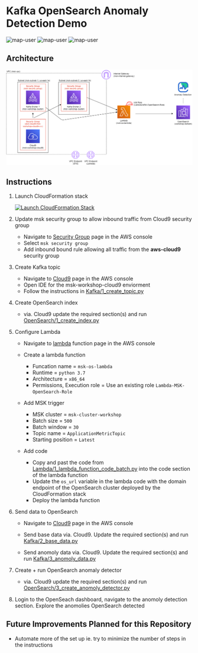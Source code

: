 # Kafka OpenSearch Anomaly Detection Demo

<img width="275" alt="map-user" src="https://img.shields.io/badge/cloudformation template deployments-90-blue"> <img width="85" alt="map-user" src="https://img.shields.io/badge/views-964-green"> <img width="125" alt="map-user" src="https://img.shields.io/badge/unique visits-313-green">

## Architecture

<img width="900" alt="OpenSearch_demo_Architecture" src="https://github.com/ev2900/Kafka_OpenSearch_Anomaly_Detection/blob/main/Architecture/msk_lambda_opensearch.png">

## Instructions

1. Launch CloudFormation stack

    [![Launch CloudFormation Stack](https://sharkech-public.s3.amazonaws.com/misc-public/cloudformation-launch-stack.png)](https://console.aws.amazon.com/cloudformation/home#/stacks/new?stackName=msk-lambda-opensearch&templateURL=https://sharkech-public.s3.amazonaws.com/misc-public/msk_lambda_opensearch.yaml)

2. Update msk security group to allow inbound traffic from Cloud9 security group

    - Navigate to [Security Group](https://us-east-1.console.aws.amazon.com/vpc/home?region=us-east-1#securityGroups:) page in the AWS console
    - Select ```msk security group```
    - Add inbound bound rule allowing all traffic from the **aws-cloud9** security group

3. Create Kafka topic

    - Navigate to [Cloud9](https://us-east-1.console.aws.amazon.com/cloud9/home?region=us-east-1#) page in the AWS console
    - Open IDE for the msk-workshop-cloud9 enviorment
    - Follow the instructions in [Kafka/1_create_topic.py](https://github.com/ev2900/Kafka_OpenSearch_Anomaly_Detection/blob/main/Kafka/1_create_topic.py)

4. Create OpenSearch index

    - via. Cloud9 update the required section(s) and run [OpenSearch/1_create_index.py](https://github.com/ev2900/Kafka_OpenSearch_Anomaly_Detection/blob/main/OpenSearch/1_create_index.py)

5. Configure Lambda

    - Navigate to [lambda](https://us-east-1.console.aws.amazon.com/lambda/home?region=us-east-1#/functions/msk-os-lambda?tab=code) function page in the AWS console

    - Create a lambda function
        - Funcation name = ```msk-os-lambda```
        - Runtime = ```python 3.7```
        - Architecture = ```x86_64```
        - Permissions, Execution role = Use an existing role ```Lambda-MSK-OpenSearch-Role```

    - Add MSK trigger
        - MSK cluster = ```msk-cluster-workshop```
        - Batch size = ```500```
        - Batch window = ```30```
        - Topic name = ```ApplicationMetricTopic```
        - Starting position = ```Latest```

    - Add code
        - Copy and past the code from [Lambda/1_lambda_function_code_batch.py](https://github.com/ev2900/Kafka_OpenSearch_Anomaly_Detection/blob/main/Lambda/1_lambda_function_code_batch.py) into the code section of the lambda function
        - Update the ```os_url``` variable in the lambda code with the domain endpoint of the OpenSearch cluster deployed by the CloudFormation stack
        - Deploy the lambda function

6. Send data to OpenSearch

    - Navigate to [Cloud9](https://us-east-1.console.aws.amazon.com/cloud9/home?region=us-east-1#) page in the AWS console

    - Send base data via. Cloud9. Update the required section(s) and run [Kafka/2_base_data.py](https://github.com/ev2900/Kafka_OpenSearch_Anomaly_Detection/blob/main/Kafka/2_base_data.py)

    - Send anomoly data via. Cloud9. Update the required section(s) and run [Kafka/3_anomoly_data.py](https://github.com/ev2900/https://github.com/ev2900/Kafka_OpenSearch_Anomaly_Detection/blob/main/Kafka/3_anomoly_data.py)

7. Create + run OpenSearch anomaly detector

    - via. Cloud9 update the required section(s) and run [OpenSearch/3_create_anomoly_detector.py](https://github.com/ev2900/Kafka_OpenSearch_Anomaly_Detection/blob/main/OpenSearch/3_create_anomoly_detector.py)

8. Login to the OpenSeach dashboard, navigate to the anomoly detection section. Explore the anomolies OpenSearch detected

## Future Improvements Planned for this Repository
* Automate more of the set up ie. try to minimize the number of steps in the instructions
